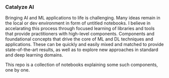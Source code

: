 ### Catalyze AI

Bringing AI and ML applications to life is challenging. Many ideas remain in the local or dev environment in form of untitled notebooks. I believe in accelarating this process through focused learning of libraries and tools that provide practitioners with high-level components. Components and foundational concepts that drive the core of ML and DL techniques and applications. These can be quickly and easily mixed and matched to provide state-of-the-art results, as well as to explore new approaches in standard and deep learning domains.

This repo is a collection of notebooks explaining some such components, one by one.
